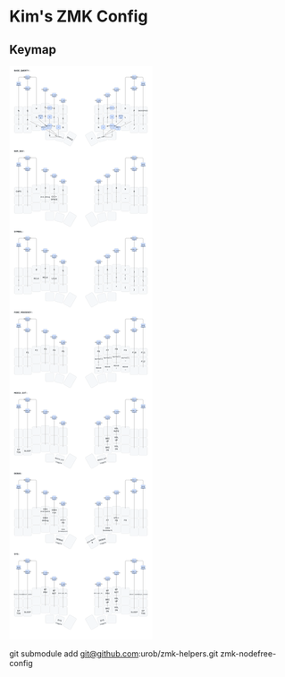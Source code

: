# Kim's ZMK Config

## Keymap

![Keymap](keymap_img/keymap.svg)

git submodule add git@github.com:urob/zmk-helpers.git zmk-nodefree-config